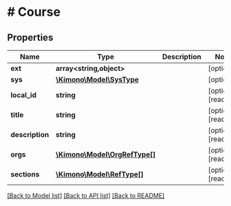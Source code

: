 # # Course

## Properties

Name | Type | Description | Notes
------------ | ------------- | ------------- | -------------
**ext** | **array<string,object>** |  | [optional]
**sys** | [**\Kimono\Model\SysType**](SysType.md) |  | [optional]
**local_id** | **string** |  | [optional] [readonly]
**title** | **string** |  | [optional] [readonly]
**description** | **string** |  | [optional] [readonly]
**orgs** | [**\Kimono\Model\OrgRefType[]**](OrgRefType.md) |  | [optional] [readonly]
**sections** | [**\Kimono\Model\RefType[]**](RefType.md) |  | [optional] [readonly]

[[Back to Model list]](../../README.md#models) [[Back to API list]](../../README.md#endpoints) [[Back to README]](../../README.md)
